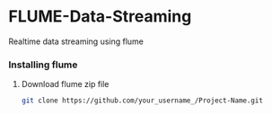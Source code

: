 # FLUME-Data-Streaming
Realtime data streaming using flume


### Installing flume
1. Download flume zip file
   ```sh
   git clone https://github.com/your_username_/Project-Name.git
   ```
